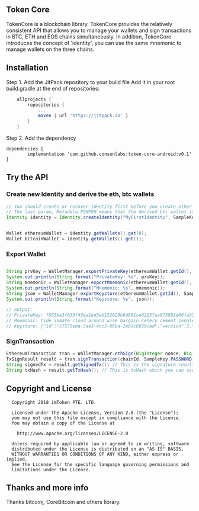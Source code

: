 
## Token Core
TokenCore is a blockchain library. TokenCore provides the relatively consistent API that allows you to manage your wallets and sign transactions in BTC, ETH and EOS chains simultaneously.
In addition, TokenCore introduces the concept of 'identity', you can use the same mnemonic to manage wallets on the three chains.

## Installation

Step 1. Add the JitPack repository to your build file
Add it in your root build.gradle at the end of repositories:
```groovy
	allprojects {
		repositories {
			...
			maven { url 'https://jitpack.io' }
		}
	}
```

Step 2. Add the dependency
```
dependencies {
		implementation 'com.github.consenlabs:token-core-android:v0.1'
}
```

## Try the API
### Create new Identity and derive the eth, btc wallets
```java
// You should create or recover Identity first before you create other wallets
// The last param, Metadata.P2WPKH means that the derived btc wallet is a SegWit wallet
Identity identity = Identity.createIdentity("MyFirstIdentity", SampleKey.PASSWORD, SampleKey.PASSWORD_HINT, Network.MAINNET, Metadata.P2WPKH);


Wallet ethereumWallet = identity.getWallets().get(0);
Wallet bitcoinWallet = identity.getWallets().get(1);
```
### Export Wallet
```java

String prvKey = WalletManager.exportPrivateKey(ethereumWallet.getId(), SampleKey.PASSWORD);
System.out.println(String.format("PrivateKey: %s", prvKey));
String mnemonic = WalletManager.exportMnemonic(ethereumWallet.getId(), SampleKey.PASSWORD).getMnemonic();
System.out.println(String.format("Mnemonic: %s", mnemonic));
String json = WalletManager.exportKeystore(ethereumWallet.getId(), SampleKey.PASSWORD);
System.out.println(String.format("Keystore: %s", json));

// output:
// PrivateKey: f653be3f639f45ea1ed3eb152829b6d881ce62257aa873891e06fa9569a8d9aa
// Mnemonic: tide inmate cloud around wise bargain celery cement jungle melody galaxy grocery
// Keystore: {"id":"c7575eba-3ae3-4cc3-86ba-2eb9c6839cad","version":3,"crypto":{"ciphertext":"7083ba3dd5470ba4be4237604625e05fa6b668954d270beb848365cbf6933ec5","mac":"f4f9ea8d42ff348b11fc146c396da446cc975309b3538e08a58c0b218bddd15d","cipher":"aes-128-ctr","cipherparams":{"iv":"db3f523faf4da4f1c6edcd7bc1386879"},"kdf":"pbkdf2","kdfparams":{"dklen":32,"c":10240,"prf":"hmac-sha256","salt":"0ce830e9f888dfe33c31e6cfc444d6f588161c9d4128d4066ee5dfdcbc5d0079"}},"address":"4a1c2072ac67b616e5c578fd9e2a4d30e0158471"}
```

### SignTransaction
```java
EthereumTransaction tran = WalletManager.ethSign(BigInteger nonce, BigInteger gasPrice, BigInteger gasLimit, String to, BigInteger value, String data)
TxSignResult result = tran.signTransaction(chainId, SampleKey.PASSWORD, ethereumWallet);
String signedTx = result.getSignedTx(); // This is the signature result which you need to broadcast.
String txHash = result.getTxHash(); // This is txHash which you can use for locating your transaction record
```

## Copyright and License

```
  Copyright 2018 imToken PTE. LTD.

  Licensed under the Apache License, Version 2.0 (the "License");
  you may not use this file except in compliance with the License.
  You may obtain a copy of the License at

    http://www.apache.org/licenses/LICENSE-2.0

  Unless required by applicable law or agreed to in writing, software
  distributed under the License is distributed on an "AS IS" BASIS,
  WITHOUT WARRANTIES OR CONDITIONS OF ANY KIND, either express or implied.
  See the License for the specific language governing permissions and
  limitations under the License.
```

## Thanks and more info
Thanks bitcoinj, CoreBitcoin and others library.
